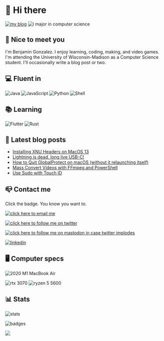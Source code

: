 # 👋 Hi there

[![my blog](https://img.shields.io/badge/blog-randomblock1.com-00adb5?style=for-the-badge)](https://randomblock1.com)
![i major in computer science](https://img.shields.io/badge/major-computer%20science-blueviolet?style=for-the-badge)

## 🤝 Nice to meet you

I'm Benjamin Gonzalez. I enjoy learning, coding, making, and video games. I'm attending the University of Wisconsin-Madison as a Computer Science student. I'll occasionally write a blog post or two.

## 💻 Fluent in

![Java](https://img.shields.io/badge/Java-5382a1?style=for-the-badge&logo=openjdk&logoColor=white)
![JavaScript](https://img.shields.io/badge/Node.js-43853D?style=for-the-badge&logo=node.js&logoColor=white)
![Python](https://img.shields.io/badge/Python-14354C?style=for-the-badge&logo=python&logoColor=white)
![Shell](https://img.shields.io/badge/Shell_Script-121011?style=for-the-badge&logo=gnu-bash&logoColor=white)

## 📚 Learning

![Flutter](https://img.shields.io/badge/Flutter-0553B1?&style=for-the-badge&logo=flutter&logoColor=white)
![Rust](https://img.shields.io/badge/Rust-B7410E?&style=for-the-badge&logo=rust&logoColor=white)

## 📢 Latest blog posts

<!-- BLOG:START -->
- [Installing XNU Headers on MacOS 13](http://randomblock1.com/blog/installing-xnu-headers-macos-12)
- [Lightning is dead, long live USB-C!](http://randomblock1.com/blog/lightning-is-dead)
- [How to Quit GlobalProtect on macOS &lpar;without it relaunching itself&rpar;](http://randomblock1.com/blog/quit-globalprotect-macos)
- [Mass Convert Videos with FFmpeg and PowerShell](http://randomblock1.com/blog/ffmpeg-mass-convert-powershell)
- [Use Sudo with Touch ID](http://randomblock1.com/blog/sudo-with-touchid)
<!-- BLOG:END -->

## 📪 Contact me

Click the badge. You know you want to.

[![click here to email me](https://img.shields.io/badge/ProtonMail-preferred-8B89CC?style=for-the-badge&logo=protonmail&logoColor=white)](mailto:randomblock1@protonmail.com)

[![click here to follow me on twitter](https://img.shields.io/badge/Twitter-follow_me-1DA1F2?style=for-the-badge&logo=twitter&logoColor=white)](https://twitter.com/@randomblock1_)

[![click here to follow me on mastodon in case twitter implodes](https://img.shields.io/badge/Mastodon-since_twitter_imploded-6364FF?style=for-the-badge&logo=mastodon&logoColor=white)](https://mastodon.social/@randomblock1)

[![linkedin](https://img.shields.io/badge/LinkedIn-hire_me_please-0077B5?style=for-the-badge&logo=LinkedIn&logoColor=white)](https://www.linkedin.com/in/benjamin-m-gonzalez/)

## 🖥 Computer specs

![2020 M1 MacBook Air](https://img.shields.io/badge/M1_MacBook_Air_2020-999999?style=for-the-badge&logo=apple&logoColor=white)

![rtx 3070](https://img.shields.io/badge/RTX_3070-76B900?style=for-the-badge&logo=nvidia&logoColor=white)
![ryzen 5 5600](https://img.shields.io/badge/Ryzen_5_5600X-ED1C24?style=for-the-badge&logo=amd&logoColor=white)

## 📊 Stats

![stats](https://github-readme-stats.vercel.app/api?username=randomblock1&theme=blue-green)

![badges](https://img.shields.io/badge/badges_put_here-18-blue?style=for-the-badge)

![](https://hit.yhype.me/github/profile?user_id=19873803)
